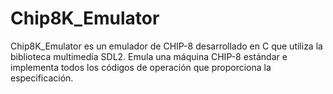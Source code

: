 # Chip8K_Emulator

Chip8K_Emulator es un emulador de CHIP-8 desarrollado en C que utiliza la biblioteca multimedia SDL2. Emula una máquina CHIP-8 estándar e implementa todos los códigos de operación que proporciona la especificación.
